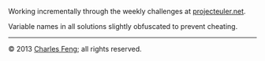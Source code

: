 Working incrementally through the weekly challenges at [projecteuler.net](http://projecteuler.net/problems).

Variable names in all solutions slightly obfuscated to prevent cheating.

---

© 2013 [Charles Feng](https://github.com/charlesfeng); all rights reserved.
